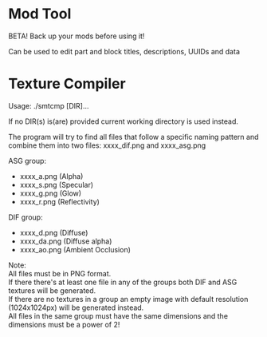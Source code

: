 # Mod Tool

BETA! Back up your mods before using it!

Can be used to edit part and block titles, descriptions, UUIDs and data

# Texture Compiler

Usage: ./smtcmp [DIR]...

If no DIR(s) is(are) provided current working directory is used instead.

The program will try to find all files that follow a specific naming pattern and combine them into two files: xxxx_dif.png and xxxx_asg.png

ASG group:

- xxxx_a.png   (Alpha)
- xxxx_s.png   (Specular)
- xxxx_g.png   (Glow)
- xxxx_r.png   (Reflectivity)

DIF group: 
- xxxx_d.png   (Diffuse)
- xxxx_da.png  (Diffuse alpha)
- xxxx_ao.png  (Ambient Occlusion)

Note:  
  All files must be in PNG format.  
  If there there's at least one file in any of the groups both DIF and ASG textures will be generated.  
  If there are no textures in a group an empty image with default resolution (1024x1024px) will be generated instead.  
  All files in the same group must have the same dimensions and the dimensions must be a power of 2!  
